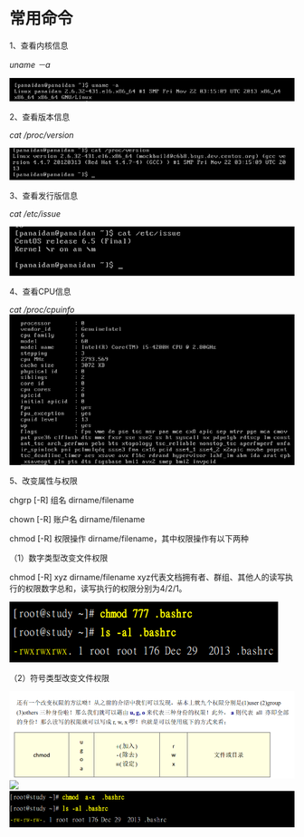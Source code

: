# 常用命令

1、查看内核信息

_uname －a_

![](/assets/查看内核信息.png)

2、查看版本信息

_cat /proc/version_

![](/assets/查看版本信息.png)

3、查看发行版信息

_cat /etc/issue_

![](/assets/查看发行版信息.png)

4、查看CPU信息

_cat /proc/cpuinfo_![](/assets/查看CPU信息.png)

5、改变属性与权限

chgrp \[-R\] 组名 dirname/filename

chown \[-R\] 账户名 dirname/filename

chmod \[-R\] 权限操作 dirname/filename，其中权限操作有以下两种

（1）数字类型改变文件权限

chmod \[-R\] xyz dirname/filename xyz代表文档拥有者、群组、其他人的读写执行的权限数字总和，读写执行的权限分别为4/2/1。

![](/assets/数字类型权限.png)

（2）符号类型改变文件权限

![](/assets/符号类型权限.png)![](/assets/符号类型权限使用已.png)![](/assets/符号类型权限使用二.png)

